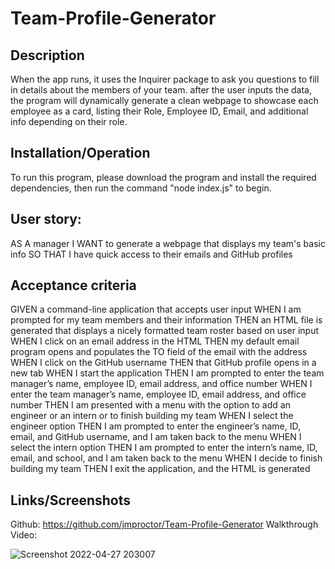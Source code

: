 # Team-Profile-Generator

## Description

When the app runs, it uses the Inquirer package to ask you questions to fill in details about the members of your team. after the user inputs the data, the program will dynamically generate a clean webpage to showcase each employee as a card, listing their Role, Employee ID, Email, and additional info depending on their role.

## Installation/Operation

To run this program, please download the program and install the required dependencies, then run the command "node index.js" to begin.

## User story: 

AS A manager
I WANT to generate a webpage that displays my team's basic info
SO THAT I have quick access to their emails and GitHub profiles

## Acceptance criteria

GIVEN a command-line application that accepts user input
WHEN I am prompted for my team members and their information
THEN an HTML file is generated that displays a nicely formatted team roster based on user input
WHEN I click on an email address in the HTML
THEN my default email program opens and populates the TO field of the email with the address
WHEN I click on the GitHub username
THEN that GitHub profile opens in a new tab
WHEN I start the application
THEN I am prompted to enter the team manager’s name, employee ID, email address, and office number
WHEN I enter the team manager’s name, employee ID, email address, and office number
THEN I am presented with a menu with the option to add an engineer or an intern or to finish building my team
WHEN I select the engineer option
THEN I am prompted to enter the engineer’s name, ID, email, and GitHub username, and I am taken back to the menu
WHEN I select the intern option
THEN I am prompted to enter the intern’s name, ID, email, and school, and I am taken back to the menu
WHEN I decide to finish building my team
THEN I exit the application, and the HTML is generated

## Links/Screenshots

Github: https://github.com/jmproctor/Team-Profile-Generator
Walkthrough Video:

![Screenshot 2022-04-27 203007](https://user-images.githubusercontent.com/92322247/165659206-1cd11cdd-b5a2-4bd4-8791-a5b9dfc9e221.png)

